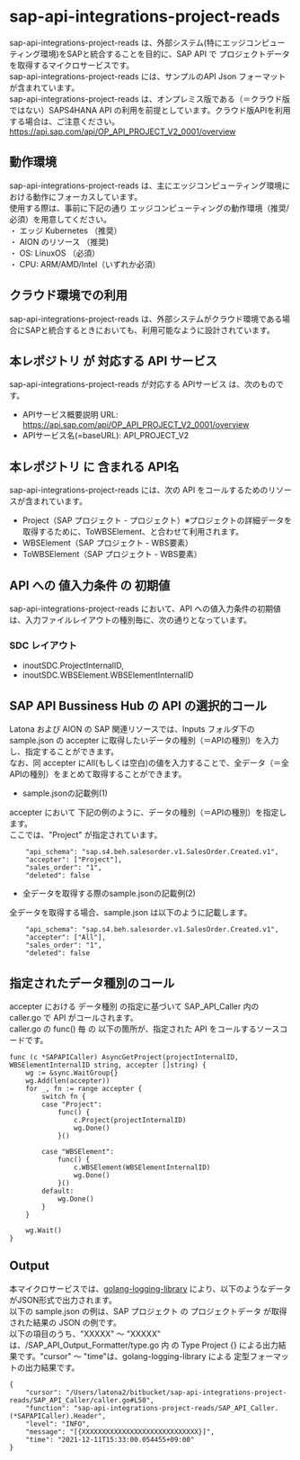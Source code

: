 # sap-api-integrations-project-reads
sap-api-integrations-project-reads は、外部システム(特にエッジコンピューティング環境)をSAPと統合することを目的に、SAP API で プロジェクトデータを取得するマイクロサービスです。    
sap-api-integrations-project-reads には、サンプルのAPI Json フォーマットが含まれています。   
sap-api-integrations-project-reads は、オンプレミス版である（＝クラウド版ではない）SAPS4HANA API の利用を前提としています。クラウド版APIを利用する場合は、ご注意ください。  
https://api.sap.com/api/OP_API_PROJECT_V2_0001/overview

## 動作環境  
sap-api-integrations-project-reads は、主にエッジコンピューティング環境における動作にフォーカスしています。  
使用する際は、事前に下記の通り エッジコンピューティングの動作環境（推奨/必須）を用意してください。  
・ エッジ Kubernetes （推奨）    
・ AION のリソース （推奨)    
・ OS: LinuxOS （必須）    
・ CPU: ARM/AMD/Intel（いずれか必須）　　

## クラウド環境での利用
sap-api-integrations-project-reads は、外部システムがクラウド環境である場合にSAPと統合するときにおいても、利用可能なように設計されています。  

## 本レポジトリ が 対応する API サービス
sap-api-integrations-project-reads が対応する APIサービス は、次のものです。

* APIサービス概要説明 URL: https://api.sap.com/api/OP_API_PROJECT_V2_0001/overview
* APIサービス名(=baseURL): API_PROJECT_V2

## 本レポジトリ に 含まれる API名
sap-api-integrations-project-reads には、次の API をコールするためのリソースが含まれています。  

* Project（SAP プロジェクト - プロジェクト）※プロジェクトの詳細データを取得するために、ToWBSElement、と合わせて利用されます。  
* WBSElement（SAP プロジェクト - WBS要素）
* ToWBSElement（SAP プロジェクト - WBS要素）

## API への 値入力条件 の 初期値
sap-api-integrations-project-reads において、API への値入力条件の初期値は、入力ファイルレイアウトの種別毎に、次の通りとなっています。  

### SDC レイアウト

* inoutSDC.ProjectInternalID,
* inoutSDC.WBSElement.WBSElementInternalID

## SAP API Bussiness Hub の API の選択的コール

Latona および AION の SAP 関連リソースでは、Inputs フォルダ下の sample.json の accepter に取得したいデータの種別（＝APIの種別）を入力し、指定することができます。  
なお、同 accepter にAll(もしくは空白)の値を入力することで、全データ（＝全APIの種別）をまとめて取得することができます。  

* sample.jsonの記載例(1)  

accepter において 下記の例のように、データの種別（＝APIの種別）を指定します。  
ここでは、"Project" が指定されています。

```
	"api_schema": "sap.s4.beh.salesorder.v1.SalesOrder.Created.v1",
	"accepter": ["Project"],
	"sales_order": "1",
	"deleted": false
```
  
* 全データを取得する際のsample.jsonの記載例(2)  

全データを取得する場合、sample.json は以下のように記載します。  

```
	"api_schema": "sap.s4.beh.salesorder.v1.SalesOrder.Created.v1",
	"accepter": ["All"],
	"sales_order": "1",
	"deleted": false
```

## 指定されたデータ種別のコール

accepter における データ種別 の指定に基づいて SAP_API_Caller 内の caller.go で API がコールされます。  
caller.go の func() 毎 の 以下の箇所が、指定された API をコールするソースコードです。  

```
func (c *SAPAPICaller) AsyncGetProject(projectInternalID, WBSElementInternalID string, accepter []string) {
	wg := &sync.WaitGroup{}
	wg.Add(len(accepter))
	for _, fn := range accepter {
		switch fn {
		case "Project":
			func() {
				c.Project(projectInternalID)
				wg.Done()
			}()

		case "WBSElement":
			func() {
				c.WBSElement(WBSElementInternalID)
				wg.Done()
			}()
		default:
			wg.Done()
		}
	}

	wg.Wait()
}

```
## Output  
本マイクロサービスでは、[golang-logging-library](https://github.com/latonaio/golang-logging-library) により、以下のようなデータがJSON形式で出力されます。  
以下の sample.json の例は、SAP プロジェクト の プロジェクトデータ が取得された結果の JSON の例です。  
以下の項目のうち、"XXXXX" ～ "XXXXX" は、/SAP_API_Output_Formatter/type.go 内 の Type Project {} による出力結果です。"cursor" ～ "time"は、golang-logging-library による 定型フォーマットの出力結果です。  

```
{
	"cursor": "/Users/latona2/bitbucket/sap-api-integrations-project-reads/SAP_API_Caller/caller.go#L50",
	"function": "sap-api-integrations-project-reads/SAP_API_Caller.(*SAPAPICaller).Header",
	"level": "INFO",
	"message": "[{XXXXXXXXXXXXXXXXXXXXXXXXXXXXX}]",
	"time": "2021-12-11T15:33:00.054455+09:00"
}
```
